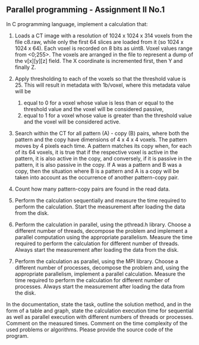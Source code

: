 ## Parallel programming - Assignment II No.1

In C programming language, implement a calculation that:

1. Loads a CT image with a resolution of 1024 x 1024 x 314 voxels from the file c8.raw, while only the first 64 slices are loaded from it (so 1024 x 1024 x 64). Each voxel is recorded on 8 bits as uint8. Voxel values ​​range from <0;255>. The voxels are arranged in the file to represent a dump of the v[x][y][z] field. The X coordinate is incremented first, then Y and finally Z.
1. Apply thresholding to each of the voxels so that the threshold value is 25. This will result in metadata with 1b/voxel, where this metadata value will be
   1. equal to 0 for a voxel whose value is less than or equal to the threshold value and the voxel will be considered passive,
   1. equal to 1 for a voxel whose value is greater than the threshold value and the voxel will be considered active.
1. Search within the CT for all pattern (A) - copy (B) pairs, where both the pattern and the copy have dimensions of 4 x 4 x 4 voxels. The pattern moves by 4 pixels each time. A pattern matches its copy when, for each of its 64 voxels, it is true that if the respective voxel is active in the pattern, it is also active in the copy, and conversely, if it is passive in the pattern, it is also passive in the copy. If A was a pattern and B was a copy, then the situation where B is a pattern and A is a copy will be taken into account as the occurrence of another pattern-copy pair.
1. Count how many pattern-copy pairs are found in the read data.

1. Perform the calculation sequentially and measure the time required to perform the calculation. Start the measurement after loading the data from the disk.
1. Perform the calculation in parallel, using the pthread.h library. Choose a different number of threads, decompose the problem and implement a parallel computation using the appropriate parallelism. Measure the time required to perform the calculation for different number of threads. Always start the measurement after loading the data from the disk.
1. Perform the calculation as parallel, using the MPI library. Choose a different number of processes, decompose the problem and, using the appropriate parallelism, implement a parallel calculation. Measure the time required to perform the calculation for different number of processes. Always start the measurement after loading the data from the disk.

In the documentation, state the task, outline the solution method, and in the form of a table and graph, state the calculation execution time for sequential as well as parallel execution with different numbers of threads or processes. Comment on the measured times. Comment on the time complexity of the used problems or algorithms. Please provide the source code of the program.


